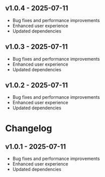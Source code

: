 ## v1.0.4 - 2025-07-11

- Bug fixes and performance improvements
- Enhanced user experience
- Updated dependencies

## v1.0.3 - 2025-07-11

- Bug fixes and performance improvements
- Enhanced user experience
- Updated dependencies

## v1.0.2 - 2025-07-11

- Bug fixes and performance improvements
- Enhanced user experience
- Updated dependencies

# Changelog

## v1.0.1 - 2025-07-11

- Bug fixes and performance improvements
- Enhanced user experience
- Updated dependencies


